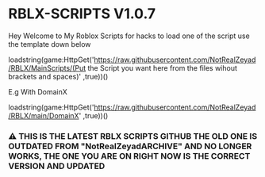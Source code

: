 # RBLX-SCRIPTS V1.0.7

Hey Welcome to My Roblox Scripts for hacks to load one of the script use the template down below 

loadstring(game:HttpGet('https://raw.githubusercontent.com/NotRealZeyad/RBLX/MainScripts/(Put the Script you want here from the files wihout brackets and spaces)' ,true))()

E.g With DomainX

loadstring(game:HttpGet('https://raw.githubusercontent.com/NotRealZeyad/RBLX/main/DomainX' ,true))()

### ⚠ THIS IS THE LATEST RBLX SCRIPTS GITHUB THE OLD ONE IS OUTDATED FROM "NotRealZeyadARCHIVE" AND NO LONGER WORKS, THE ONE YOU ARE ON RIGHT NOW IS THE CORRECT VERSION AND UPDATED


